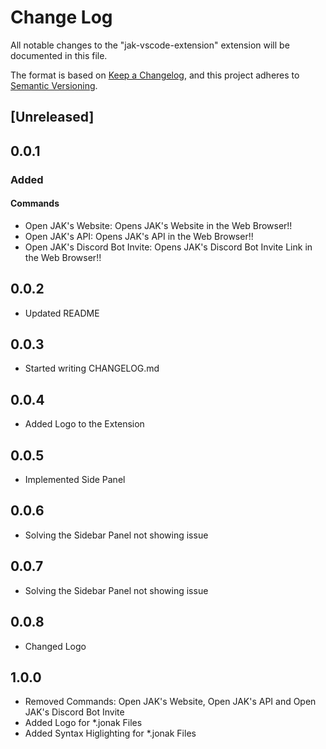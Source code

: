 # Change Log

All notable changes to the "jak-vscode-extension" extension will be documented in this file.

The format is based on [Keep a Changelog](https://keepachangelog.com/en/1.0.0/),
and this project adheres to [Semantic Versioning](https://semver.org/spec/v2.0.0.html).

## [Unreleased]

## 0.0.1

### Added

#### Commands

-   Open JAK's Website: Opens JAK's Website in the Web Browser!!
-   Open JAK's API: Opens JAK's API in the Web Browser!!
-   Open JAK's Discord Bot Invite: Opens JAK's Discord Bot Invite Link in the Web Browser!!

## 0.0.2

-   Updated README

## 0.0.3

-   Started writing CHANGELOG.md

## 0.0.4

-   Added Logo to the Extension

## 0.0.5

-   Implemented Side Panel

## 0.0.6

-   Solving the Sidebar Panel not showing issue

## 0.0.7

-   Solving the Sidebar Panel not showing issue

## 0.0.8

-   Changed Logo

## 1.0.0

-   Removed Commands: Open JAK's Website, Open JAK's API and Open JAK's Discord Bot Invite
-   Added Logo for \*.jonak Files
-   Added Syntax Higlighting for \*.jonak Files
